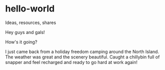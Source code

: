 # hello-world
Ideas, resources, shares

Hey guys and gals!

How's it going?

I just came back from a holiday freedom camping around the North Island.  
The weather was great and the scenery beautiful.
Caught a chillybin full of snapper and feel recharged and ready to go hard at work again!

